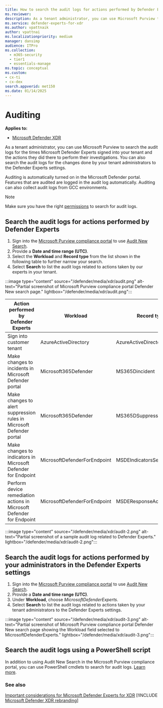 ```yaml
---
title: How to search the audit logs for actions performed by Defender Experts
ms.reviewer:
description: As a tenant administrator, you can use Microsoft Purview to search the audit logs for the actions Microsoft Defender Experts did in your tenant to perform their investigations
ms.service: defender-experts-for-xdr
ms.author: vpattnaik
author: vpattnai
ms.localizationpriority: medium
manager: dansimp
audience: ITPro
ms.collection:
  - m365-security
  - tier1
  - essentials-manage
ms.topic: conceptual
ms.custom: 
- cx-ti
- cx-dex
search.appverid: met150
ms.date: 01/14/2025
---
```


# Auditing

**Applies to:**

- [Microsoft Defender XDR](microsoft-365-defender.md)

As a tenant administrator, you can use Microsoft Purview to search the audit logs for the times Microsoft Defender Experts signed into your tenant and the actions they did there to perform their investigations. You can also search the audit logs for the changes done by your tenant administrators to the Defender Experts settings.

Auditing is automatically turned on in the Microsoft Defender portal. Features that are audited are logged in the audit log automatically. Auditing can also collect audit logs from GCC environments.

> [!NOTE]
> Make sure you have the right [permissions](/microsoft-365/compliance/audit-log-search#before-you-search-the-audit-log) to search for audit logs.

## Search the audit logs for actions performed by Defender Experts

1. Sign into the [Microsoft Purview compliance portal](https://compliance.microsoft.com/) to use [Audit New Search](/microsoft-365/compliance/audit-new-search).
2. Provide a **Date and time range (UTC)**.
3. Select the **Workload** and **Record type** from the list shown in the following table to further narrow your search.
4. Select **Search** to list the audit logs related to actions taken by our experts in your tenant.

:::image type="content" source="/defender/media/xdr/audit.png" alt-text="Partial screenshot of Microsoft Purview compliance portal Defender New search page." lightbox="/defender/media/xdr/audit.png":::

| Action performed by Defender Experts | Workload | Record type |
|--------------|-----|-----------|
| Sign into customer tenant |  AzureActiveDirectory | AzureActiveDirectoryStsLogon |
| Make changes to incidents in Microsoft Defender portal      |  Microsoft365Defender |  MS365Dincident |
|Make changes to alert suppression rules in Microsoft Defender portal|Microsoft365Defender|MS365DSuppressionRule|
|Make changes to indicators in Microsoft Defender for Endpoint|MicrosoftDefenderForEndpoint|MSDEIndicatorsSettings|
|Perform device remediation actions in Microsoft Defender for Endpoint|MicrosoftDefenderForEndpoint|MSDEResponseActions|

:::image type="content" source="/defender/media/xdr/audit-2.png" alt-text="Partial screenshot of a sample audit log related to Defender Experts." lightbox="/defender/media/xdr/audit-2.png":::

## Search the audit logs for actions performed by your administrators in the Defender Experts settings

1. Sign into the [Microsoft Purview compliance portal](https://compliance.microsoft.com/) to use [Audit New Search](/microsoft-365/compliance/audit-new-search).
2. Provide a **Date and time range (UTC)**.
3. Under **Workload**, choose _MicrosoftDefenderExperts_.
4. Select **Search** to list the audit logs related to actions taken by your tenant administrators to the Defender Experts settings.

:::image type="content" source="/defender/media/xdr/audit-3.png" alt-text="Partial screenshot of Microsoft Purview compliance portal Defender New search page showing the Workload field selected to MicrosoftDefenderExperts." lightbox="/defender/media/xdr/audit-3.png":::

## Search the audit logs using a PowerShell script

In addition to using Audit New Search in the Microsoft Purview compliance portal, you can use PowerShell cmdlets to search for audit logs. [Learn more](/microsoft-365/compliance/audit-log-search-script).

### See also

[Important considerations for Microsoft Defender Experts for XDR](additional-information-xdr.md)
[!INCLUDE [Microsoft Defender XDR rebranding](../includes/defender-m3d-techcommunity.md)]

